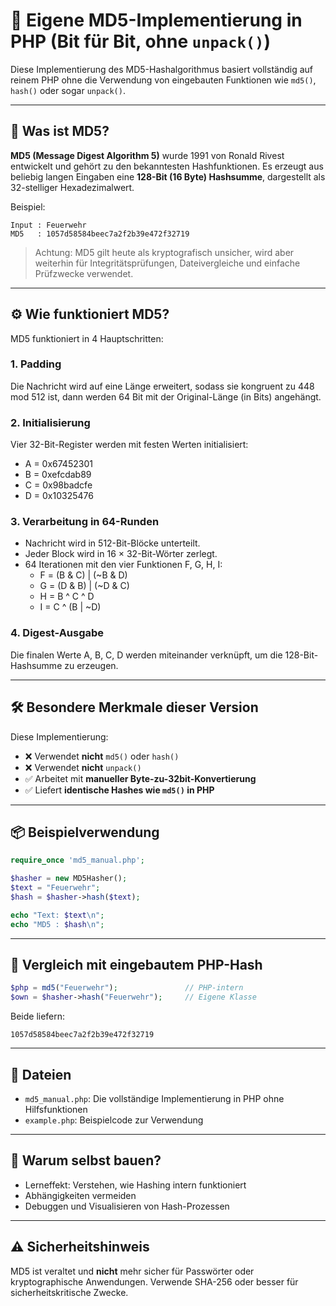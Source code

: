 # 🔐 Eigene MD5-Implementierung in PHP (Bit für Bit, ohne `unpack()`)

Diese Implementierung des MD5-Hashalgorithmus basiert vollständig auf reinem PHP ohne die Verwendung von eingebauten Funktionen wie `md5()`, `hash()` oder sogar `unpack()`.

---

## 📖 Was ist MD5?

**MD5 (Message Digest Algorithm 5)** wurde 1991 von Ronald Rivest entwickelt und gehört zu den bekanntesten Hashfunktionen. Es erzeugt aus beliebig langen Eingaben eine **128-Bit (16 Byte) Hashsumme**, dargestellt als 32-stelliger Hexadezimalwert.

Beispiel:

```
Input : Feuerwehr
MD5   : 1057d58584beec7a2f2b39e472f32719
```

> Achtung: MD5 gilt heute als kryptografisch unsicher, wird aber weiterhin für Integritätsprüfungen, Dateivergleiche und einfache Prüfzwecke verwendet.

---

## ⚙️ Wie funktioniert MD5?

MD5 funktioniert in 4 Hauptschritten:

### 1. Padding
Die Nachricht wird auf eine Länge erweitert, sodass sie kongruent zu 448 mod 512 ist, dann werden 64 Bit mit der Original-Länge (in Bits) angehängt.

### 2. Initialisierung
Vier 32-Bit-Register werden mit festen Werten initialisiert:

- A = 0x67452301
- B = 0xefcdab89
- C = 0x98badcfe
- D = 0x10325476

### 3. Verarbeitung in 64-Runden
- Nachricht wird in 512-Bit-Blöcke unterteilt.
- Jeder Block wird in 16 × 32-Bit-Wörter zerlegt.
- 64 Iterationen mit den vier Funktionen F, G, H, I:
  - F = (B & C) | (~B & D)
  - G = (D & B) | (~D & C)
  - H = B ^ C ^ D
  - I = C ^ (B | ~D)

### 4. Digest-Ausgabe
Die finalen Werte A, B, C, D werden miteinander verknüpft, um die 128-Bit-Hashsumme zu erzeugen.

---

## 🛠 Besondere Merkmale dieser Version

Diese Implementierung:
- ❌ Verwendet **nicht** `md5()` oder `hash()`
- ❌ Verwendet **nicht** `unpack()`
- ✅ Arbeitet mit **manueller Byte-zu-32bit-Konvertierung**
- ✅ Liefert **identische Hashes wie `md5()` in PHP**

---

## 📦 Beispielverwendung

```php
require_once 'md5_manual.php';

$hasher = new MD5Hasher();
$text = "Feuerwehr";
$hash = $hasher->hash($text);

echo "Text: $text\n";
echo "MD5 : $hash\n";
```

---

## 🔎 Vergleich mit eingebautem PHP-Hash

```php
$php = md5("Feuerwehr");               // PHP-intern
$own = $hasher->hash("Feuerwehr");     // Eigene Klasse
```

Beide liefern:
```
1057d58584beec7a2f2b39e472f32719
```

---

## 📁 Dateien

- `md5_manual.php`: Die vollständige Implementierung in PHP ohne Hilfsfunktionen
- `example.php`: Beispielcode zur Verwendung

---

## 🧠 Warum selbst bauen?

- Lerneffekt: Verstehen, wie Hashing intern funktioniert
- Abhängigkeiten vermeiden
- Debuggen und Visualisieren von Hash-Prozessen

---

## ⚠️ Sicherheitshinweis

MD5 ist veraltet und **nicht** mehr sicher für Passwörter oder kryptographische Anwendungen. Verwende SHA-256 oder besser für sicherheitskritische Zwecke.

